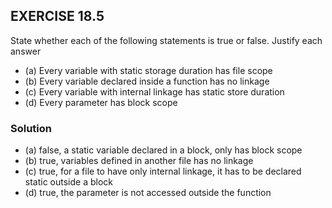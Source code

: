 ## EXERCISE 18.5
State whether each of the following statements is true or false. Justify each answer
- (a) Every variable with static storage duration has file scope
- (b) Every variable declared inside a function has no linkage
- (c\) Every variable with internal linkage has static store duration
- (d) Every parameter has block scope

### Solution
- (a) false, a static variable declared in a block, only has block scope
- (b) true, variables defined in another file has no linkage 
- (c\) true, for a file to have only internal linkage, it has to be declared static outside a block
- (d) true, the parameter is not accessed outside the function
